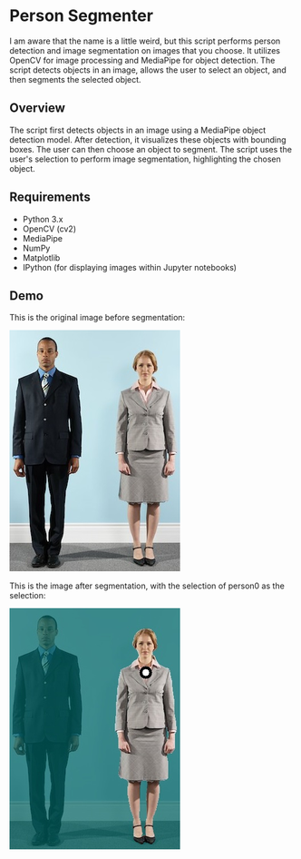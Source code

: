 # Person Segmenter

I am aware that the name is a little weird, but this script performs person detection and image segmentation on images that you choose. It utilizes OpenCV for image processing and MediaPipe for object detection. The script detects objects in an image, allows the user to select an object, and then segments the selected object.

## Overview

The script first detects objects in an image using a MediaPipe object detection model. After detection, it visualizes these objects with bounding boxes. The user can then choose an object to segment. The script uses the user's selection to perform image segmentation, highlighting the chosen object.

## Requirements

- Python 3.x
- OpenCV (cv2)
- MediaPipe
- NumPy
- Matplotlib
- IPython (for displaying images within Jupyter notebooks)


## Demo

This is the original image before segmentation:

![Original Image](images/000000002299.jpg)


This is the image after segmentation, with the selection of person0 as the selection:

![Person](segmented_images/person.jpg)
